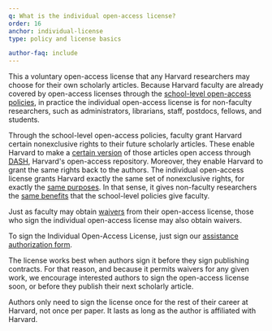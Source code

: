 ```yaml
---
q: What is the individual open-access license?
order: 16
anchor: individual-license
type: policy and license basics

author-faq: include
---
```

This a voluntary open-access license that any Harvard researchers may choose for their own scholarly articles. Because Harvard faculty are already covered by open-access licenses through the [school-level open-access policies](https://osc.hul.harvard.edu/policies/), in practice the individual open-access license is for non-faculty researchers, such as administrators, librarians, staff, postdocs, fellows, and students. 

Through the school-level open-access policies, faculty grant Harvard certain nonexclusive rights to their future scholarly articles. These enable Harvard to make a [certain version](#what-version) of those articles open access through [DASH](https://dash.harvard.edu/), Harvard's open-access repository. Moreover, they enable Harvard to grant the same rights back to the authors. The individual open-access license grants Harvard exactly the same set of nonexclusive rights, for exactly the [same purposes](#what-will-harvard-do). In that sense, it gives non-faculty researchers the [same benefits](#advantages) that the school-level policies give faculty. 

Just as faculty may obtain [waivers](#how-to-waive) from their open-access license, those who sign the individual open-access license may also obtain waivers.

To sign the Individual Open-Access License, just sign our [assistance authorization form](https://osc.hul.harvard.edu/dash/authorization/).

The license works best when authors sign it before they sign publishing contracts. For that reason, and because it permits waivers for any given work, we encourage interested authors to sign the open-access license soon, or before they publish their next scholarly article.

Authors only need to sign the license once for the rest of their career at Harvard, not once per paper. It lasts as long as the author is affiliated with Harvard.
